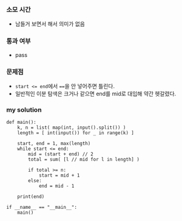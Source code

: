 ### 소모 시간
- 남들거 보면서 해서 의미가 없음

### 통과 여부
- pass

### 문제점
- `start <= end`에서 `==`을 안 넣어주면 틀린다.
- 일반적인 이분 탐색은 크거나 같으면 end를 mid로 대입해 약간 헷갈렸다.

### my solution
```
def main():
    k, n = list( map(int, input().split()) )
    length = [ int(input()) for _ in range(k) ]

    start, end = 1, max(length)
    while start <= end:
        mid = (start + end) // 2
        total = sum( [l // mid for l in length] )

        if total >= n:
            start = mid + 1
        else:
            end = mid - 1
    
    print(end)

if __name__ == "__main__":
    main()
```
